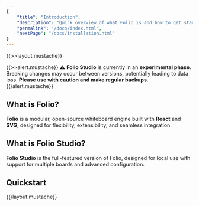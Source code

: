 ```yaml
---
{
    "title": "Introduction",
    "description": "Quick overview of what Folio is and how to get started.",
    "permalink": "/docs/index.html",
    "nextPage": "/docs/installation.html"
}
---
```

{{>>layout.mustache}}

{{>>alert.mustache}}
⚠️ **Folio Studio** is currently in an **experimental phase**. Breaking changes may occur between versions, potentially leading to data loss. **Please use with caution and make regular backups**.
{{/alert.mustache}}

## What is Folio?

**Folio** is a modular, open-source whiteboard engine built with **React** and **SVG**, designed for flexibility, extensibility, and seamless integration.

## What is Folio Studio?

**Folio Studio** is the full-featured version of Folio, designed for local use with support for multiple boards and advanced configuration. 

## Quickstart


{{/layout.mustache}}
